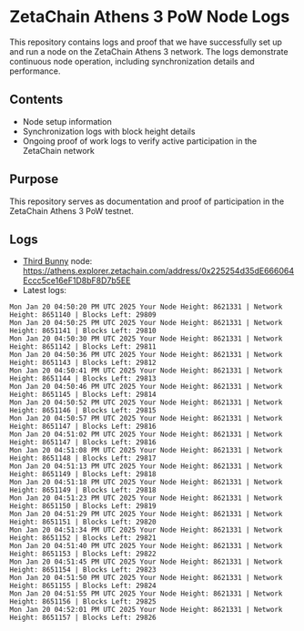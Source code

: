 # ZetaChain Athens 3 PoW Node Logs
This repository contains logs and proof that we have successfully set up and run a node on the ZetaChain Athens 3 network. The logs demonstrate continuous node operation, including synchronization details and performance.

## Contents
- Node setup information
- Synchronization logs with block height details
- Ongoing proof of work logs to verify active participation in the ZetaChain network

## Purpose
This repository serves as documentation and proof of participation in the ZetaChain Athens 3 PoW testnet.

## Logs

- [Third Bunny](https://thirdbunny.xyz/) node: https://athens.explorer.zetachain.com/address/0x225254d35dE666064Eccc5ce16eF1D8bF8D7b5EE
- Latest logs:
```
Mon Jan 20 04:50:20 PM UTC 2025 Your Node Height: 8621331 | Network Height: 8651140 | Blocks Left: 29809
Mon Jan 20 04:50:25 PM UTC 2025 Your Node Height: 8621331 | Network Height: 8651141 | Blocks Left: 29810
Mon Jan 20 04:50:30 PM UTC 2025 Your Node Height: 8621331 | Network Height: 8651142 | Blocks Left: 29811
Mon Jan 20 04:50:36 PM UTC 2025 Your Node Height: 8621331 | Network Height: 8651143 | Blocks Left: 29812
Mon Jan 20 04:50:41 PM UTC 2025 Your Node Height: 8621331 | Network Height: 8651144 | Blocks Left: 29813
Mon Jan 20 04:50:46 PM UTC 2025 Your Node Height: 8621331 | Network Height: 8651145 | Blocks Left: 29814
Mon Jan 20 04:50:52 PM UTC 2025 Your Node Height: 8621331 | Network Height: 8651146 | Blocks Left: 29815
Mon Jan 20 04:50:57 PM UTC 2025 Your Node Height: 8621331 | Network Height: 8651147 | Blocks Left: 29816
Mon Jan 20 04:51:02 PM UTC 2025 Your Node Height: 8621331 | Network Height: 8651147 | Blocks Left: 29816
Mon Jan 20 04:51:08 PM UTC 2025 Your Node Height: 8621331 | Network Height: 8651148 | Blocks Left: 29817
Mon Jan 20 04:51:13 PM UTC 2025 Your Node Height: 8621331 | Network Height: 8651149 | Blocks Left: 29818
Mon Jan 20 04:51:18 PM UTC 2025 Your Node Height: 8621331 | Network Height: 8651149 | Blocks Left: 29818
Mon Jan 20 04:51:23 PM UTC 2025 Your Node Height: 8621331 | Network Height: 8651150 | Blocks Left: 29819
Mon Jan 20 04:51:29 PM UTC 2025 Your Node Height: 8621331 | Network Height: 8651151 | Blocks Left: 29820
Mon Jan 20 04:51:34 PM UTC 2025 Your Node Height: 8621331 | Network Height: 8651152 | Blocks Left: 29821
Mon Jan 20 04:51:40 PM UTC 2025 Your Node Height: 8621331 | Network Height: 8651153 | Blocks Left: 29822
Mon Jan 20 04:51:45 PM UTC 2025 Your Node Height: 8621331 | Network Height: 8651154 | Blocks Left: 29823
Mon Jan 20 04:51:50 PM UTC 2025 Your Node Height: 8621331 | Network Height: 8651155 | Blocks Left: 29824
Mon Jan 20 04:51:55 PM UTC 2025 Your Node Height: 8621331 | Network Height: 8651156 | Blocks Left: 29825
Mon Jan 20 04:52:01 PM UTC 2025 Your Node Height: 8621331 | Network Height: 8651157 | Blocks Left: 29826
```

